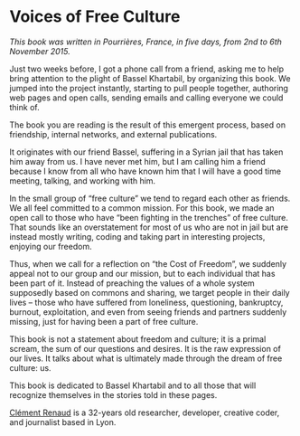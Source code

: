 # Voices of Free Culture

_This book was written in Pourrières, France, in five days, from 2nd to 6th November 2015._


Just two weeks before, I got a phone call from a friend, asking me to
help bring attention to the plight of Bassel Khartabil, by organizing
this book. We jumped into the project instantly, starting to pull
people together, authoring web pages and open calls, sending emails
and calling everyone we could think of.

The book you are reading is the result of this emergent process, based
on friendship, internal networks, and external publications.

It originates with our friend Bassel, suffering in a Syrian jail that
has taken him away from us. I have never met him, but I am calling him
a friend because I know from all who have known him that I will have a
good time meeting, talking, and working with him.

In the small group of “free culture” we tend to regard each other as
friends. We all feel committed to a common mission. For this book, we
made an open call to those who have “been fighting in the trenches” of free
culture. That sounds like an overstatement for most of us who are not
in jail but are instead mostly writing, coding and taking part in
interesting projects, enjoying our freedom.

Thus, when we call for a reflection on “the Cost of Freedom”, we
suddenly appeal not to our group and our mission, but to each
individual that has been part of it. Instead of preaching the values
of a whole system supposedly based on commons and sharing, we target
people in their daily lives – those who have suffered from loneliness,
questioning, bankruptcy, burnout, exploitation, and even from seeing
friends and partners suddenly missing, just for having been a part of
free culture.

This book is not a statement about freedom and culture; it is a primal
scream, the sum of our questions and desires. It is the raw expression
of our lives. It talks about what is ultimately made through the dream
of free culture: us.

This book is dedicated to Bassel Khartabil and to all those
that will recognize themselves in the stories told in these pages.

[Clément Renaud](http://clementrenaud.com) is a 32-years old researcher, developer,
creative coder, and journalist based in Lyon.
